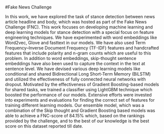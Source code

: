 #Fake News Challenge

In this work, we have explored the task of stance detection between news article headline and body, which was hosted as part of the Fake News Challenge (FNC).  This work focuses on developing machine learning and deep learning models for stance detection with a special focus on feature engineering techniques. We have experimented with word embeddings like Word2vec, Glove and fasttext in our models. We have also used Term Frequency–Inverse Document Frequency (TF-IDF) features and handcrafted features that include polarity and n-gram counts which are useful to this problem. In addition to word embeddings, skip-thought sentence embeddings have also been used to capture the context in the text at sentence level.  We have devised various deep learning models like conditional and shared  Bidirectional Long Short-Term Memory (BiLSTM) and utilized the effectiveness of fully connected neural networks with dropout. Motivated by the effectiveness of Gradient Boosting-based models for shared tasks, we trained a classifier using LightGBM technique which boosted the performance of our models. Extensive efforts were invested into experiments and evaluations for finding the correct set of features for training different learning models. Our ensemble model, which was a combination of the Skip thought and Gradient Boosting based models was able to achieve a FNC-score of 84.15% which, based on the rankings provided by the challenge, and to the best of our knowledge is the best score on this dataset reported till date.
